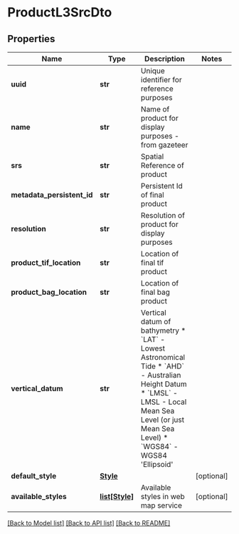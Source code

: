 # ProductL3SrcDto

## Properties
Name | Type | Description | Notes
------------ | ------------- | ------------- | -------------
**uuid** | **str** | Unique identifier for reference purposes | 
**name** | **str** | Name of product for display purposes - from gazeteer | 
**srs** | **str** | Spatial Reference of product | 
**metadata_persistent_id** | **str** | Persistent Id of final product | 
**resolution** | **str** | Resolution of product for display purposes  | 
**product_tif_location** | **str** | Location of final tif product  | 
**product_bag_location** | **str** | Location of final bag product  | 
**vertical_datum** | **str** | Vertical datum of bathymetry * &#x60;LAT&#x60; - Lowest Astronomical Tide * &#x60;AHD&#x60; - Australian Height Datum * &#x60;LMSL&#x60; - LMSL - Local Mean Sea Level (or just Mean Sea Level) * &#x60;WGS84&#x60; - WGS84 &#39;Ellipsoid&#39; | 
**default_style** | [**Style**](Style.md) |  | [optional] 
**available_styles** | [**list[Style]**](Style.md) | Available styles in web map service | [optional] 

[[Back to Model list]](../README.md#documentation-for-models) [[Back to API list]](../README.md#documentation-for-api-endpoints) [[Back to README]](../README.md)


